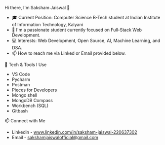 Hi there, I'm Saksham Jaiswal 👋

- 🎓 Current Position: Computer Science B-Tech student at Indian Institute of Information Technology, Kalyani
- 👀 I'm a passionate student currently focused on Full-Stack Web Development.
- 💻 Interests: Web Development, Open Source, AI, Machine Learning, and DSA.
- 📫 How to reach me via Linked or Email provided below.

🔧 Tech & Tools I Use
- VS Code
- Pycharm
- Postman
- Pieces for Developers
- Mongo shell
- MongoDB Compass
- Workbench (SQL)
- Gitbash

📫 Connect with Me
- Linkedin - www.linkedin.com/in/saksham-jaiswal-220637302
- Email - sakshamjaiswalofficial@gmail.com

<!---
Saksham-Jaiswal-2004/Saksham-Jaiswal-2004 is a ✨ special ✨ repository because its `README.md` (this file) appears on your GitHub profile.
You can click the Preview link to take a look at your changes.
--->
